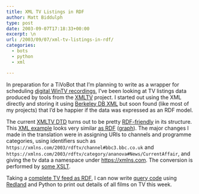 ```yaml
---
title: XML TV Listings in RDF
author: Matt Biddulph
type: post
date: 2003-09-07T17:18:33+00:00
excerpt: \n
url: /2003/09/07/xml-tv-listings-in-rdf/
categories:
  - bots
  - python
  - xml

---
```

In preparation for a TiVoBot that I&#8217;m planning to write as a wrapper for scheduling [digital WinTV recordings][1], I&#8217;ve been looking at TV listings data produced by tools from the [XMLTV][2] project. I started out using the XML directly and storing it using [Berkeley DB XML][3] but soon found (like most of my projects) that I&#8217;d be happier if the data was expressed as an RDF model.

<!--more-->

  
The current [XMLTV DTD][4] turns out to be pretty [RDF-friendly][5] in its structure. This [XML example][6] looks very similar [as RDF][7] ([graph][8]). The major changes I made in the translation were in assigning URIs to channels and programme categories, using identifiers such as `https://xmlns.com/2003/rdftv/channel#bbc3.bbc.co.uk` and `https://xmlns.com/2003/rdftv/category/ananova#News/CurrentAffair`, and giving the tv data a namespace under <https://xmlns.com>. The conversion is performed by [some XSLT][9].

Taking a [complete TV feed as RDF][10], I can now write [query code][11] using [Redland][12] and Python to print out details of all films on TV this week.

 [1]: /archives/000018.html
 [2]: https://membled.com/work/apps/xmltv/
 [3]: https://www.sleepycat.com/xml
 [4]: https://cvs.sourceforge.net/cgi-bin/viewcvs.cgi/*checkout*/xmltv/xmltv/xmltv.dtd?rev=1.27
 [5]: https://www.xml.com/pub/a/2002/10/30/rdf-friendly.html
 [6]: /rdf/xmltv.xml
 [7]: /rdf/rdftv.rdf
 [8]: /rdf/rdftv.png
 [9]: /rdf/xmltv2rdf.xsl
 [10]: /rdf/rdftv_complete.rdf
 [11]: /src/tv.py
 [12]: https://www.redland.opensource.ac.uk